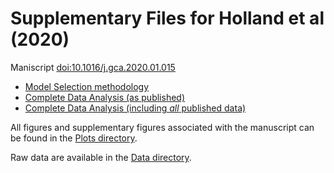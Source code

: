 # Supplementary Files for Holland et al (2020)

Maniscript [doi:10.1016/j.gca.2020.01.015](https://doi.org/10.1016/j.gca.2020.01.015)

- [Model Selection methodology](https://nbviewer.jupyter.org/github/oscarbranson/ForamGeochem/blob/master/Supplementary/Holland_MgCa/ModelChoice.ipynb)
- [Complete Data Analysis (as published)](https://nbviewer.jupyter.org/github/oscarbranson/ForamGeochem/blob/master/Supplementary/Holland_MgCa/Holland_Supplement.ipynb)
- [Complete Data Analysis (including *all* published data)](https://nbviewer.jupyter.org/github/oscarbranson/ForamGeochem/blob/master/Supplementary/Holland_MgCa/Holland_Supplement_allData.ipynb)

All figures and supplementary figures associated with the manuscript can be found in the [Plots directory](https://github.com/oscarbranson/ForamGeochem/tree/master/Supplementary/Holland_MgCa/Plots).

Raw data are available in the [Data directory](https://github.com/oscarbranson/ForamGeochem/tree/master/Supplementary/Holland_MgCa/Data).
